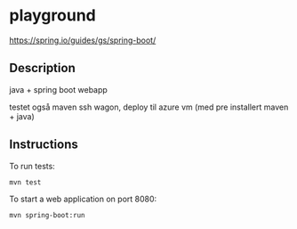 # playground

https://spring.io/guides/gs/spring-boot/

## Description 

java + spring boot webapp

testet også maven ssh wagon, deploy til azure vm (med pre installert maven + java)


## Instructions

To run tests:

```
mvn test
```

To start a web application on port 8080:

```
mvn spring-boot:run
```